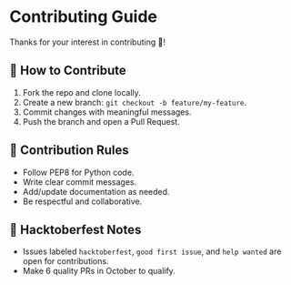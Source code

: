 # Contributing Guide

Thanks for your interest in contributing 🎉!

## 🚀 How to Contribute
1. Fork the repo and clone locally.
2. Create a new branch: `git checkout -b feature/my-feature`.
3. Commit changes with meaningful messages.
4. Push the branch and open a Pull Request.

## 📝 Contribution Rules
- Follow PEP8 for Python code.
- Write clear commit messages.
- Add/update documentation as needed.
- Be respectful and collaborative.

## 🎯 Hacktoberfest Notes
- Issues labeled `hacktoberfest`, `good first issue`, and `help wanted` are open for contributions.
- Make 6 quality PRs in October to qualify.

